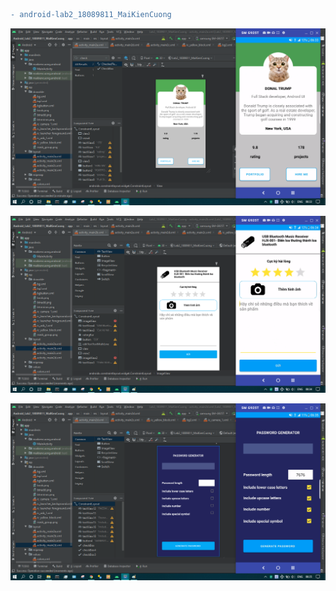 ```diff
- android-lab2_18089811_MaiKienCuong
```

![alt text](https://github.com/MaiKienCuong/android-lab2_18089811_MaiKienCuong/blob/main/hinh_anh_ket_qua/2a.png?raw=true)

![alt text](https://github.com/MaiKienCuong/android-lab2_18089811_MaiKienCuong/blob/main/hinh_anh_ket_qua/2b.png?raw=true)

![alt text](https://github.com/MaiKienCuong/android-lab2_18089811_MaiKienCuong/blob/main/hinh_anh_ket_qua/2d.png?raw=true)
